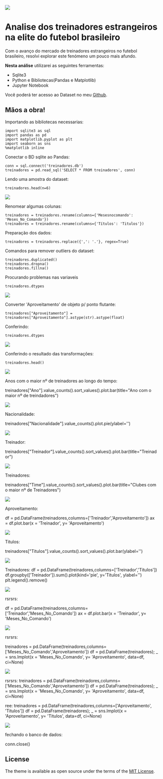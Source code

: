 <img src="assets/theme_logo.svg" class="detail_header">

# Analise dos treinadores estrangeiros na elite do futebol brasileiro

Com o avanço do mercado de treinadores estrangeiros no futebol brasileiro, resolvi explorar este fenómeno um pouco mais afundo. 

**Nesta análise** utilizarei as seguintes ferramentas:

- Sqlite3
- Python e Bibliotecas(Pandas e Matplotlib)
- Jupyter Notebook

Você poderá ter acesso ao Dataset no meu [Github](https://tareqdandachi.github.io/jekyll-shell-theme).

## Mãos a obra!

Importando as bibliotecas necessarias:

    import sqlite3 as sql
    import pandas as pd
    import matplotlib.pyplot as plt
    import seaborn as sns
    %matplotlib inline


Conectar o BD sqlite ao Pandas:

    conn = sql.connect('treinadores.db')
    treinadores = pd.read_sql('SELECT * FROM treinadores', conn)

Lendo uma amostra do dataset:

    treinadores.head(n=6)

<img src="post/body_1.png">

Renomear algumas colunas:

    treinadores = treinadores.rename(columns={'Mesesnocomando': 'Meses_No_Comando'})
    treinadores = treinadores.rename(columns={'Títulos': 'Titulos'})

Preparação dos dados:

    treinadores = treinadores.replace({',': '.'}, regex=True)

Comandos para remover outliers do dataset:

    treinadores.duplicated()
    treinadores.dropna() 
    treinadores.fillna() 

Procurando problemas nas variaveis 

    treinadores.dtypes

<img src="post/body_2.png">

Converter 'Aproveitamento' de objeto p/ ponto flutante: 

    treinadores["Aproveitamento"] = treinadores["Aproveitamento"].astype(str).astype(float)

Conferindo:

    treinadores.dtypes

<img src="post/body_3.png">

Conferindo o resultado das transformações:

    treinadores.head()

<img src="post/body_4.png">

Anos com o maior nº de treinadores ao longo do tempo:

 treinadores["Ano"].value_counts().sort_values().plot.bar(title="Ano com o maior nº de treindadores")

<img src="post/analise_1.png">

Nacionalidade:

  treinadores["Nacionalidade"].value_counts().plot.pie(ylabel='')

<img src="post/analise_2.png">

Treinador:
  
  treinadores["Treinador"].value_counts().sort_values().plot.bar(title="Treinador")

<img src="post/analise_3.png">

Treinadores:

 treinadores["Time"].value_counts().sort_values().plot.bar(title="Clubes com o maior nº de Treinadores")

<img src="post/analise_4.png">

Aproveitamento:

   df = pd.DataFrame(treinadores,columns=['Treinador','Aproveitamento'])
   ax = df.plot.bar(x = 'Treinador', y= 'Aproveitamento')

<img src="post/analise_5.png">

Titulos:

   treinadores["Titulos"].value_counts().sort_values().plot.bar(ylabel='')

<img src="post/analise_6.png">

Treinadores:
  df = pd.DataFrame(treinadores,columns=['Treinador','Titulos'])
  df.groupby(['Treinador']).sum().plot(kind='pie', y='Titulos', ylabel='')
  plt.legend().remove()

<img src="post/analise_7.png">

rsrsrs:

  df = pd.DataFrame(treinadores,columns=['Treinador','Meses_No_Comando'])
  ax = df.plot.bar(x = 'Treinador', y= 'Meses_No_Comando')

<img src="post/analise_8.png">

rsrsrs:

  treinadores = pd.DataFrame(treinadores,columns=['Meses_No_Comando','Aproveitamento'])
  df = pd.DataFrame(treinadores);
  _ = sns.lmplot(x = 'Meses_No_Comando', y= 'Aproveitamento', data=df, ci=None)

<img src="post/analise_9.png">

rsrsrs:
  treinadores = pd.DataFrame(treinadores,columns=['Meses_No_Comando','Aproveitamento'])
  df = pd.DataFrame(treinadores);
  _ = sns.lmplot(x = 'Meses_No_Comando', y= 'Aproveitamento', data=df, ci=None) 

ree:
 treinadores = pd.DataFrame(treinadores,columns=['Aproveitamento', 'Titulos'])
 df = pd.DataFrame(treinadores);
 _ = sns.lmplot(x = 'Aproveitamento', y= 'Titulos', data=df, ci=None)

<img src="post/analise_10.png">

fechando o banco de dados:
  
  conn.close()


## License

The theme is available as open source under the terms of the [MIT License](https://opensource.org/licenses/MIT).
